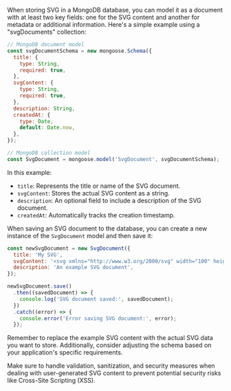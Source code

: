 When storing SVG in a MongoDB database, you can model it as a document with at least two key fields: one for the SVG content and another for metadata or additional information. Here's a simple example using a "svgDocuments" collection:

```javascript
// MongoDB document model
const svgDocumentSchema = new mongoose.Schema({
  title: {
    type: String,
    required: true,
  },
  svgContent: {
    type: String,
    required: true,
  },
  description: String,
  createdAt: {
    type: Date,
    default: Date.now,
  },
});

// MongoDB collection model
const SvgDocument = mongoose.model('SvgDocument', svgDocumentSchema);
```

In this example:

- `title`: Represents the title or name of the SVG document.
- `svgContent`: Stores the actual SVG content as a string.
- `description`: An optional field to include a description of the SVG document.
- `createdAt`: Automatically tracks the creation timestamp.

When saving an SVG document to the database, you can create a new instance of the `SvgDocument` model and then save it:

```javascript
const newSvgDocument = new SvgDocument({
  title: 'My SVG',
  svgContent: '<svg xmlns="http://www.w3.org/2000/svg" width="100" height="100"><circle cx="50" cy="50" r="40" fill="red" /></svg>',
  description: 'An example SVG document',
});

newSvgDocument.save()
  .then((savedDocument) => {
    console.log('SVG document saved:', savedDocument);
  })
  .catch((error) => {
    console.error('Error saving SVG document:', error);
  });
```

Remember to replace the example SVG content with the actual SVG data you want to store. Additionally, consider adjusting the schema based on your application's specific requirements.

Make sure to handle validation, sanitization, and security measures when dealing with user-generated SVG content to prevent potential security risks like Cross-Site Scripting (XSS).